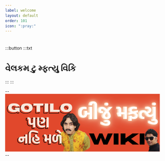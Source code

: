 ```yaml
---
label: welcome
layout: default
order: 101
icon: ":pray:"
---
```

# 

:::button
:::txt
# વેલકમ ટુ મ્ફત્યુ વિકિ
::: 
:::

--![](/static/banner.svg)--